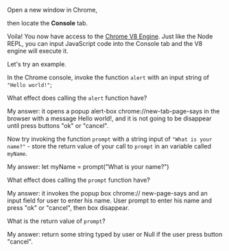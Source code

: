 Open a new window in Chrome,

then locate the **Console** tab.

Voila! You now have access to the [Chrome V8 Engine](https://www.cloudflare.com/en-gb/learning/serverless/glossary/what-is-chrome-v8/).
Just like the Node REPL, you can input JavaScript code into the Console tab and the V8 engine will execute it.

Let's try an example.

In the Chrome console,
invoke the function `alert` with an input string of `"Hello world!"`;

What effect does calling the `alert` function have?

My answer: it opens a popup alert-box chrome://new-tab-page-says in the browser with a message Hello world!, and it is not going to be disappear until press buttons "ok" or "cancel".

Now try invoking the function `prompt` with a string input of `"What is your name?"` - store the return value of your call to `prompt` in an variable called `myName`.

My answer: let myName = prompt("What is your name?")

What effect does calling the `prompt` function have?

My answer: it invokes the popup box chrome:// new-page-says and an input field for user to enter his name. User prompt to enter his name and press "ok" or "cancel", then box disappear.

What is the return value of `prompt`?

My answer: return some string typed by user or Null if the user press button "cancel".
